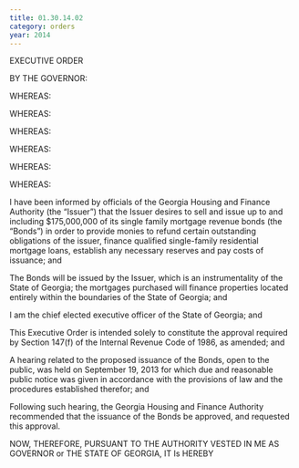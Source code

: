 ```yaml
---
title: 01.30.14.02
category: orders
year: 2014
---
```

 

EXECUTIVE ORDER

BY THE GOVERNOR:

WHEREAS:

WHEREAS:

WHEREAS:

WHEREAS:

WHEREAS:

WHEREAS:

I have been informed by officials of the Georgia Housing and
Finance Authority (the “Issuer”) that the Issuer desires to sell
and issue up to and including $175,000,000 of its single family
mortgage revenue bonds (the “Bonds”) in order to provide
monies to refund certain outstanding obligations of the issuer,
finance qualified single-family residential mortgage loans,
establish any necessary reserves and pay costs of issuance; and

The Bonds will be issued by the Issuer, which is an
instrumentality of the State of Georgia; the mortgages
purchased will finance properties located entirely within the
boundaries of the State of Georgia; and

I am the chief elected executive officer of the State of Georgia;
and

This Executive Order is intended solely to constitute the
approval required by Section 147(f) of the Internal Revenue
Code of 1986, as amended; and

A hearing related to the proposed issuance of the Bonds, open to
the public, was held on September 19, 2013 for which due and
reasonable public notice was given in accordance with the
provisions of law and the procedures established therefor; and

Following such hearing, the Georgia Housing and Finance
Authority recommended that the issuance of the Bonds be
approved, and requested this approval.

NOW, THEREFORE, PURSUANT TO THE AUTHORITY VESTED IN
ME AS GOVERNOR or THE STATE OF GEORGIA, IT Is HEREBY

